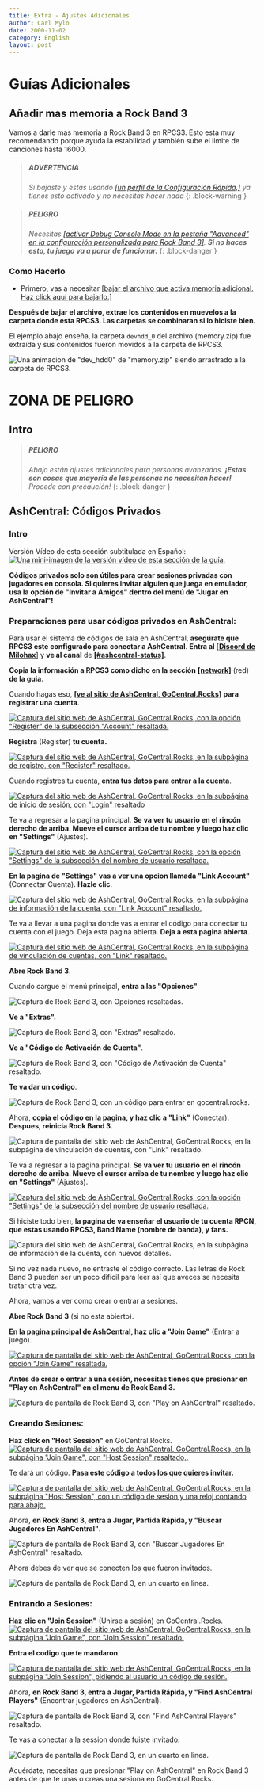 ```yaml
---
title: Extra - Ajustes Adicionales
author: Carl Mylo
date: 2000-11-02
category: English
layout: post
---
```


# Guías Adicionales

## Añadir mas memoria a Rock Band 3

Vamos a darle mas memoria a Rock Band 3 en RPCS3. Esto esta muy recomendando porque ayuda la estabilidad y también sube el limite de canciones hasta 16000.

> ##### ADVERTENCIA
>
> _Si bajaste y estas usando [[un perfil de la Configuración Rápida,]](https://hmxmilohax.github.io/rb3-pc/espanol/configuracionrapida/) ya tienes esto activado y no necesitas hacer nada_
{: .block-warning  }

> ##### PELIGRO
>
> _Necesitas [[activar Debug Console Mode en la pestaña "Advanced" en la configuración personalizada para Rock Band 3]](https://hmxmilohax.github.io/rb3-pc/espanol/configuracionpersonalizada/#advanced). **Si no haces esto, tu juego va a parar de funcionar.**_
{: .block-danger  }

### Como Hacerlo

* Primero, vas a necesitar [[bajar el archivo que activa memoria adicional. Haz click aquí para bajarlo.]](https://github.com/hmxmilohax/rb3-pc/raw/main/config/customconfig/memory.zip)

**Después de bajar el archivo, extrae los contenidos en muevelos a la carpeta donde esta RPCS3. Las carpetas se combinaran si lo hiciste bien.**

El ejemplo abajo enseña, la carpeta `devhdd_0` del archivo (memory.zip) fue extraída y sus contenidos fueron movidos a la carpeta de RPCS3.

![Una animacion de "dev_hdd0" de "memory.zip" siendo arrastrado a la carpeta de RPCS3.](https://raw.githubusercontent.com/hmxmilohax/rb3-pc/main/assets/images/cust/himem.gif "Recommended.zip")


# ZONA DE PELIGRO

## Intro

> ##### PELIGRO
>
> _Abajo están ajustes adicionales para personas avanzadas. **¡Estas son cosas que mayoría de las personas no necesitan hacer!** Procede con precaución!_
{: .block-danger  }

## AshCentral: Códigos Privados

### Intro

Versión Vídeo de esta sección subtitulada en Español:  
[![Una mini-imagen de la versión vídeo de esta sección de la guía.](https://raw.githubusercontent.com/hmxmilohax/rb3-pc/main/assets/images/ash/vidthumb.png)](https://youtu.be/pfEUYhzw1ds "Rock Band 3 Multiplayer with Room Codes! [RPCS3] - YouTube")

**Códigos privados solo son útiles para crear sesiones privadas con jugadores en consola. Si quieres invitar alguien que juega en emulador, usa la opción de "Invitar a Amigos" dentro del menú de "Jugar en AshCentral"!**

### Preparaciones para usar códigos privados en AshCentral:

Para usar el sistema de códigos de sala en AshCentral, **asegúrate que RPCS3 este configurado para conectar a AshCentral**. **Entra al** [[**Discord de Milohax**]](https://rb3dx.neocities.org/discord) y **ve al canal** de **[\[#ashcentral-status\]](https://discord.com/channels/961352072140324924/1153056600030973992)**.

**Copia la información a RPCS3 como dicho en la sección** [**[network]**](https://hmxmilohax.github.io/rb3-pc/espanol/configuracionpersonalizada/#network) (red) **de la guia**.

Cuando hagas eso, [**[ve al sitio de AshCentral, GoCentral.Rocks]**](https://gocentral.rocks/) **para registrar una cuenta**.

[![Captura del sitio web de AshCentral, GoCentral.Rocks, con la opción "Register" de la subsección "Account" resaltada.](https://raw.githubusercontent.com/hmxmilohax/rb3-pc/main/assets/images/ash/splash.png)](https://gocentral.rocks/ "GoCentral")

**Registra** (Register) **tu cuenta.**

[![Captura del sitio web de AshCentral, GoCentral.Rocks, en la subpágina de registro, con "Register" resaltado.](https://raw.githubusercontent.com/hmxmilohax/rb3-pc/main/assets/images/ash/register.png)](https://gocentral.rocks/register "GoCentral - Register")

Cuando registres tu cuenta, **entra tus datos para entrar a la cuenta**.

[![Captura del sitio web de AshCentral, GoCentral.Rocks, en la subpágina de inicio de sesión, con "Login" resaltado](https://raw.githubusercontent.com/hmxmilohax/rb3-pc/main/assets/images/ash/login.png)](https://gocentral.rocks/login "GoCentral - Login")

Te va a regresar a la pagina principal. **Se va ver tu usuario en el rincón derecho de arriba. Mueve el cursor arriba de tu nombre y luego haz clic en "Settings"** (Ajustes).

[![Captura del sitio web de AshCentral, GoCentral.Rocks, con la opción "Settings" de la subsección del nombre de usuario resaltada.](https://raw.githubusercontent.com/hmxmilohax/rb3-pc/main/assets/images/ash/splashsettings.png)](https://gocentral.rocks/settings "GoCentral")

**En la pagina de "Settings" vas a ver una opcion llamada "Link Account"** (Connectar Cuenta). **Hazle clic**.

[![Captura del sitio web de AshCentral, GoCentral.Rocks, en la subpágina de información de la cuenta, con "Link Account" resaltado.](https://raw.githubusercontent.com/hmxmilohax/rb3-pc/main/assets/images/ash/settings.png)](https://gocentral.rocks/link "GoCentral")

Te va a llevar a una pagina donde vas a entrar el código para conectar tu cuenta con el juego. Deja esta pagina abierta. **Deja a esta pagina abierta**.

[![Captura del sitio web de AshCentral, GoCentral.Rocks, en la subpágina de vinculación de cuentas, con "Link" resaltado.](https://raw.githubusercontent.com/hmxmilohax/rb3-pc/main/assets/images/ash/link.png)](https://gocentral.rocks/link "GoCentral")

**Abre Rock Band 3**.

Cuando cargue el menú principal, **entra a las "Opciones"**

![Captura de Rock Band 3, con Opciones resaltadas.](https://raw.githubusercontent.com/hmxmilohax/rb3-pc/main/assets/images/ash/optionses.png "Rock Band 3: Options")

**Ve a "Extras".**

![Captura de Rock Band 3, con "Extras" resaltado.](https://raw.githubusercontent.com/hmxmilohax/rb3-pc/main/assets/images/ash/extrases.png "Rock Band 3: Extras")

**Ve a "Código de Activación de Cuenta"**.

![Captura de Rock Band 3, con "Código de Activación de Cuenta" resaltado.](https://raw.githubusercontent.com/hmxmilohax/rb3-pc/main/assets/images/ash/accountlinkingcodees.png "Rock Band 3: Código de Activación de Cuenta")

**Te va dar un código**.

![Captura de Rock Band 3, con un código para entrar en gocentral.rocks.](https://raw.githubusercontent.com/hmxmilohax/rb3-pc/main/assets/images/ash/codees.png "Rock Band 3: Code Here")

Ahora, **copia el código en la pagina, y haz clic a "Link"** (Conectar). **Despues, reinicia Rock Band 3**.

![Captura de pantalla del sitio web de AshCentral, GoCentral.Rocks, en la subpágina de vinculación de cuentas, con "Link" resaltado.](https://raw.githubusercontent.com/hmxmilohax/rb3-pc/main/assets/images/ash/link.png "GoCentral - Link Account")

Te va a regresar a la pagina principal. **Se va ver tu usuario en el rincón derecho de arriba. Mueve el cursor arriba de tu nombre y luego haz clic en "Settings"** (Ajustes).

[![Captura del sitio web de AshCentral, GoCentral.Rocks, con la opción "Settings" de la subsección del nombre de usuario resaltada.](https://raw.githubusercontent.com/hmxmilohax/rb3-pc/main/assets/images/ash/splashsettings.png)](https://gocentral.rocks/settings "GoCentral")

Si hiciste todo bien, **la pagina de va enseñar el usuario de tu cuenta RPCN, que estas usando RPCS3, Band Name (nombre de banda), y fans.**

![Captura del sitio web de AshCentral, GoCentral.Rocks, en la subpágina de información de la cuenta, con nuevos detalles.](https://raw.githubusercontent.com/hmxmilohax/rb3-pc/main/assets/images/ash/linked.png "GoCentral - Settings")

Si no vez nada nuevo, no entraste el código correcto. Las letras de Rock Band 3 pueden ser un poco difícil para leer así que aveces se necesita tratar otra vez. 

Ahora, vamos a ver como crear o entrar a sesiones.

**Abre Rock Band 3** (si no esta abierto).

**En la pagina principal de AshCentral, haz clic a "Join Game"** (Entrar a juego).

[![Captura de pantalla del sitio web de AshCentral, GoCentral.Rocks, con la opción "Join Game" resaltada.](https://raw.githubusercontent.com/hmxmilohax/rb3-pc/main/assets/images/ash/joingame.png)](https://gocentral.rocks/sessions "GoCentral")

**Antes de crear o entrar a una sesión, necesitas tienes que presionar en "Play on AshCentral" en el menu de Rock Band 3.**

![Captura de pantalla de Rock Band 3, con "Play on AshCentral" resaltado.](https://raw.githubusercontent.com/hmxmilohax/rb3-pc/main/assets/images/ash/ashcentrales.png "Rock Band 3: Play on AshCentral")


### Creando Sesiones:

**Haz click en "Host Session"** en GoCentral.Rocks.
[![Captura de pantalla del sitio web de AshCentral, GoCentral.Rocks, en la subpágina "Join Game", con "Host Session" resaltado..](https://raw.githubusercontent.com/hmxmilohax/rb3-pc/main/assets/images/ash/hostsession.png)](https://gocentral.rocks/sessions/ "GoCentral - Host Session")

Te dará un código. **Pasa este código a todos los que quieres invitar.**

[![Captura de pantalla del sitio web de AshCentral, GoCentral.Rocks, en la subpágina "Host Session", con un código de sesión y una reloj contando para abajo.](https://raw.githubusercontent.com/hmxmilohax/rb3-pc/main/assets/images/ash/hostroom.png)](https://gocentral.rocks/sessions/host "GoCentral - Host Session")

Ahora, **en Rock Band 3, entra a Jugar, Partida Rápida, y "Buscar Jugadores En AshCentral"**.

![Captura de pantalla de Rock Band 3, con "Buscar Jugadores En AshCentral" resaltado.](https://raw.githubusercontent.com/hmxmilohax/rb3-pc/main/assets/images/ash/findashcentralplayerses.png "Rock Band 3: Buscar Jugadores En AshCentral")

Ahora debes de ver que se conecten los que fueron invitados.

![Captura de pantalla de Rock Band 3, en un cuarto en linea.](https://raw.githubusercontent.com/hmxmilohax/rb3-pc/main/assets/images/ash/hostlobbyes.png "Rock Band 3: Buscando jugadores en AshCentral")

### Entrando a Sesiones:

**Haz clic en "Join Session"** (Unirse a sesión) en GoCentral.Rocks.
[![Captura de pantalla del sitio web de AshCentral, GoCentral.Rocks, en la subpágina "Join Game", con "Join Session" resaltado.](https://raw.githubusercontent.com/hmxmilohax/rb3-pc/main/assets/images/ash/joinsession.png)](https://gocentral.rocks/sessions/ "GoCentral - Join Session")

**Entra el codigo que te mandaron**.

[![Captura de pantalla del sitio web de AshCentral, GoCentral.Rocks, en la subpágina "Join Session", pidiendo al usuario un código de sesión.](https://raw.githubusercontent.com/hmxmilohax/rb3-pc/main/assets/images/ash/joinroom.png)](https://gocentral.rocks/sessions/join "GoCentral - Join Session")

Ahora, **en Rock Band 3, entra a Jugar, Partida Rápida, y "Find AshCentral Players"** (Encontrar jugadores en AshCentral).

![Captura de pantalla de Rock Band 3, con "Find AshCentral Players" resaltado.](https://raw.githubusercontent.com/hmxmilohax/rb3-pc/main/assets/images/ash/findashcentralplayerses.png "Rock Band 3: Find AshCentral Players")

Te vas a conectar a la session donde fuiste invitado.

![Captura de pantalla de Rock Band 3, en un cuarto en linea.](https://raw.githubusercontent.com/hmxmilohax/rb3-pc/main/assets/images/ash/joinlobbyes.png "Rock Band 3: Buscando jugadores en AshCentral...")

Acuérdate, necesitas que presionar "Play on AshCentral" en Rock Band 3 antes de que te unas o creas una sesiona en GoCentral.Rocks.
